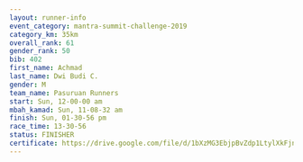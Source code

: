 ```yaml
---
layout: runner-info 
event_category: mantra-summit-challenge-2019 
category_km: 35km 
overall_rank: 61
gender_rank: 50
bib: 402
first_name: Achmad
last_name: Dwi Budi C.
gender: M
team_name: Pasuruan Runners
start: Sun, 12-00-00 am
mbah_kamad: Sun, 11-08-32 am
finish: Sun, 01-30-56 pm
race_time: 13-30-56
status: FINISHER
certificate: https://drive.google.com/file/d/1bXzMG3EbjpBvZdp1LtylXkFjnaPvJFb_/view?usp=sharing
---
```

